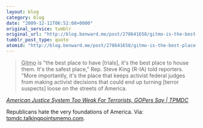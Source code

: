 ```yaml
---
layout: blog
category: blog
date: "2009-12-11T06:52:08+0000"
original_service: tumblr
original_url: "http://blog.benward.me/post/278641658/gitmo-is-the-best-place-to-have-trials-its"
tumblr_post_type: quote
atomid: "http://blog.benward.me/post/278641658/gitmo-is-the-best-place-to-have-trials-its"
---
```

> <abbr title="Guantanamo Bay">Gitmo</abbr> is "the best place to have [trials], it's the best place to house them. It's the safest place," Rep. Steve King (R-IA) told reporters. "More importantly, it's the place that keeps activist federal judges from making activist decisions that could end up turning [terror suspects] loose on the streets of America.

<cite><a href="http://tpmdc.talkingpointsmemo.com/2009/12/american-justice-system-too-weak-for-terrorists-gopers-say.php?ref=fpb">American Justice System Too Weak For Terrorists, GOPers Say | TPMDC</a></cite>

Republicans hate the very foundations of America.
Via: [tpmdc.talkingpointsmemo.com](http://tpmdc.talkingpointsmemo.com/2009/12/american-justice-system-too-weak-for-terrorists-gopers-say.php?ref=fpb).